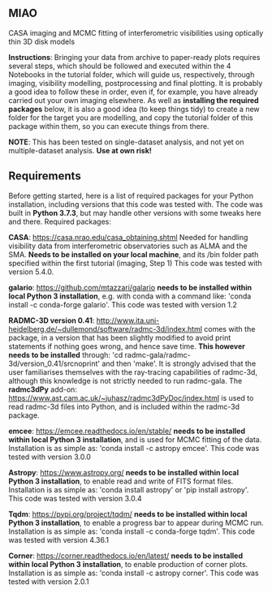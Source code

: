 ## MIAO
CASA imaging and MCMC fitting of interferometric visibilities using optically thin 3D disk models

**Instructions**: 
Bringing your data from archive to paper-ready plots requires several steps, which should be followed and executed within the 4 Notebooks in the tutorial folder, which will guide us, respectively, through imaging, visibility modelling, postprocessing and final plotting. It is probably a good idea to follow these in order, even if, for example, you have already carried out your own imaging elsewhere.
As well as **installing the required packages** below, it is also a good idea (to keep things tidy) to create a new folder for the target you are modelling, and copy the tutorial folder of this package within them, so you can execute things from there.

**NOTE**:
This has been tested on single-dataset analysis, and not yet on multiple-dataset analysis. **Use at own risk!**



## Requirements

Before getting started, here is a list of required packages for your Python installation, including versions that this code was tested with. The code was built in **Python 3.7.3**, but may handle other versions with some tweaks here and there. Required packages:

**CASA**:
https://casa.nrao.edu/casa_obtaining.shtml
Needed for handling visibility data from interferometric observatories such as ALMA and the SMA.
**Needs to be installed on your local machine**, and its /bin folder path specified within the first tutorial (imaging, Step 1) This code was tested with version 5.4.0.

**galario**:
https://github.com/mtazzari/galario
**needs to be installed within local Python 3 installation**, e.g. with conda with a command like: 'conda install -c conda-forge galario'. This code was tested with version 1.2

**RADMC-3D version 0.41**:
http://www.ita.uni-heidelberg.de/~dullemond/software/radmc-3d/index.html
comes with the package, in a version that has been slightly modified to avoid print statements if nothing goes wrong, and hence save time. **This however needs to be installed** through: 'cd radmc-gala/radmc-3d/version_0.41/srcnoprint' and then 'make'. It is strongly advised that the user familiarises themselves with the ray-tracing capabilities of radmc-3d, although this knowledge is not strictly needed to run radmc-gala.
The **radmc3dPy** add-on: https://www.ast.cam.ac.uk/~juhasz/radmc3dPyDoc/index.html is used to read radmc-3d files into Python, and is included within the radmc-3d package.

**emcee**:
https://emcee.readthedocs.io/en/stable/
**needs to be installed within local Python 3 installation**, and is used for MCMC fitting of the data.
Installation is as simple as: 'conda install -c astropy emcee'. This code was tested with version 3.0.0

**Astropy**:
https://www.astropy.org/
**needs to be installed within local Python 3 installation**, to enable read and write of FITS format files. Installation is as simple as: 'conda install astropy' or 'pip install astropy'. This code was tested with version 3.0.4

**Tqdm**:
https://pypi.org/project/tqdm/
**needs to be installed within local Python 3 installation**, to enable a progress bar to appear during MCMC run.
Installation is as simple as: 'conda install -c conda-forge tqdm'. This code was tested with version 4.36.1

**Corner**:
https://corner.readthedocs.io/en/latest/
**needs to be installed within local Python 3 installation**, to enable production of corner plots.
Installation is as simple as: 'conda install -c astropy corner'. This code was tested with version 2.0.1
